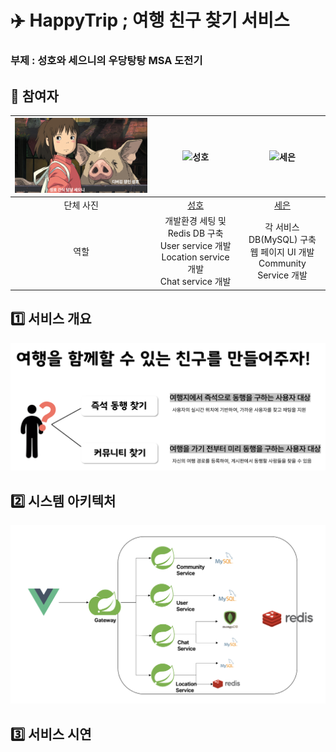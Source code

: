 # ✈️ HappyTrip ; 여행 친구 찾기 서비스 
### 부제 : 성호와 세으니의 우당탕탕 MSA 도전기

## 👫 참여자
<div align="center">
<!--   <img src="profile.png" alt="profile" width="300"/> -->

|<img src="profile.png" alt="effective java cover" width="400"/> | <img src="https://avatars.githubusercontent.com/u/116167931?v=4" alt="성호" width="200"/> |<img src="https://avatars.githubusercontent.com/u/48899016" alt="세은" width="200"/>|
|:--------:|:--------:|:--------:|
|단체 사진|  [성호](https://github.com/SunghoLee98)   | [세은](https://github.com/ChoiSeEun)|
|역할 | 개발환경 세팅 및 Redis DB 구축<br> User service 개발 <br> Location service 개발 <br> Chat service 개발 | 각 서비스 DB(MySQL) 구축 <br> 웹 페이지 UI 개발 <br> Community Service 개발


</div>

## 1️⃣ 서비스 개요 
<div align="center">
<img src="service_overview.png" alt="service_overview" width="900"/>
</div>

## 2️⃣ 시스템 아키텍처
<div align="center">
<img src="architecture_diagram.png" alt="architecture_diagram" width="800"/>
</div>

## 3️⃣ 서비스 시연 
